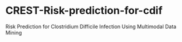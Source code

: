 # CREST-Risk-prediction-for-cdif
Risk Prediction for Clostridium Difficile Infection Using Multimodal Data Mining
